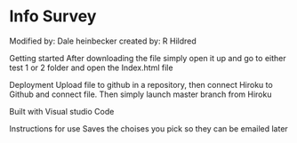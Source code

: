 # Info Survey

Modified by: Dale heinbecker 
created by: R Hildred 

Getting started
After downloading the file simply open it up and go to either test 1 or 2 folder and open the Index.html file

Deployment
Upload file to github in a repository, then connect Hiroku to Github and connect file. Then simply launch master branch from Hiroku

Built with Visual studio Code

Instructions for use
Saves the choises you pick so they can be emailed later



